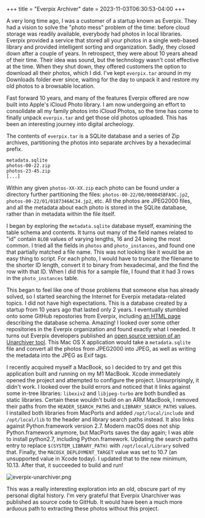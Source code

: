 +++
title = "Everpix Archiver"
date = 2023-11-03T06:30:53-04:00
+++

A very long time ago, I was a customer of a startup known as Everpix. They had a vision to solve the "photo mess" problem of the time: before cloud storage was readily available, everybody had photos in local libraries. Everpix provided a service that stored all your photos in a single web-based library and provided intelligent sorting and organization. Sadly, they closed down after a couple of years. In retrospect, they were about 10 years ahead of their time. Their idea was sound, but the technology wasn't cost effective at the time. When they shut down, they offered customers the option to download all their photos, which I did. I've kept `everpix.tar` around in my Downloads folder ever since, waiting for the day to unpack it and restore my old photos to a browsable location.

Fast forward 10 years, and many of the features Everpix offered are now built into Apple's iCloud Photo library. I am now undergoing an effort to consolidate all my family photos into iCloud Photos, so the time has come to finally unpack `everpix.tar` and get those old photos uploaded. This has been an interesting journey into digital archeology.

The contents of `everpix.tar` is a SQLite database and a series of Zip archives, partitioning the photos into separate archives by a hexadecimal prefix.

```
metadata.sqlite
photos-00-22.zip
photos-23-45.zip
[...]
```

Within any given `photos-XX-XX.zip` each photo can be found under a directory further partitioning the files: `photos-00-22/00/000045BFA9C.jp2`, `photos-00-22/01/0187346AC34.jp2`, etc. All the photos are JPEG2000 files, and all the metadata about each photo is stored in the SQLite database, rather than in metadata within the file itself.

I began by exploring the `metadata.sqlite` database myself, examining the table schema and contents. It turns out many of the field names related to "id" contain `BLOB` values of varying lengths, 16 and 24 being the most common. I tried all the fields in `photos` and `photo_instances`, and found one that partially matched a file name. This was not looking like it would be an easy thing to script. For each photo, I would have to truncate the filename to the shorter ID length, convert it to binary from hexadecimal, and the find the row with that ID. When I did this for a sample file, I found that it had 3 rows in the `photo_instances` table.

This began to feel like one of those problems that someone else has already solved, so I started searching the Internet for Everpix metadata-related topics. I did not have high expectations. This is a database created by a startup from 10 years ago that lasted only 2 years. I eventually stumbled onto some GitHub repostories from Everpix, including [an HTML page](https://github.com/everpix/everpix.github.io/blob/ccc07bec15109f8dd88013e6102afeb5402fb602/archives.html) describing the database schema. Amazing! I looked over some other repositories in the Everpix organization and found exactly what I needed. It turns out Everpix developers published an [open source version of an Unarchiver tool](https://github.com/everpix/Everpix-Unarchiver). This Mac OS X application would take a `metadata.sqlite` file and convert all the photos from JPEG2000 into JPEG, as well as writing the metadata into the JPEG as Exif tags.

I recently acquired myself a MacBook, so I decided to try and get this application built and running on my M1 MacBook. Xcode immediately opened the project and attempted to configure the project. Unsurprisingly, it didn't work. I looked over the build errors and noticed that it links against some in-tree libraries: `libexiv2` and `libjpeg-turbo` are both bundled as static libraries. Certain these wouldn't build on an ARM MacBook, I removed their paths from the `HEADER_SEARCH_PATHS` and `LIBRARY_SEARCH_PATHS` values. I installed both libraries from MacPorts and added `/opt/local/include` and `/opt/local/lib` to the header and library search paths instead. It also links against Python.framework version 2.7. Modern macOS does not ship Python.framework anymore, but MacPorts saves the day again; I was able to install python2.7, including Python.framework. Updating the search paths entry to replace `$(SYSTEM_LIBRARY_PATH)` with `/opt/local/Library` solved that. Finally, the `MACOSX_DEPLOYMENT_TARGET` value was set to 10.7 (an unsupported value in Xcode today). I updated that to the new minimum, 10.13. After that, it succeeded to build and run!

![everpix-unarchiver.png](/images/everpix-unarchiver.png)

This was a really interesting exploration into an old, obscure part of my personal digital history. I'm very grateful that Everpix Unarchiver was published as source code to GitHub. It would have been a much more arduous path to extracting these photos without this project.
